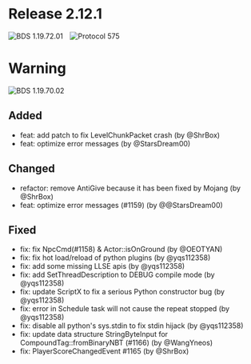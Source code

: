 # Release 2.12.1

![BDS 1.19.72.01](https://img.shields.io/badge/BDS-1.19.72.01-blue?style=for-the-badge)&emsp;![Protocol 575](https://img.shields.io/badge/Protocol-575-orange?style=for-the-badge)

# Warning
![BDS 1.19.70.02](https://img.shields.io/badge/NoSupport-1.19.70.02-red?style=for-the-badge)&emsp;

## Added

- feat: add patch to fix LevelChunkPacket crash (by @ShrBox)
- feat: optimize error messages (by @StarsDream00)

## Changed

- refactor: remove AntiGive because it has been fixed by Mojang (by @ShrBox)
- feat: optimize error messages (#1159) (by @@StarsDream00)

## Fixed

- fix: fix NpcCmd(#1158) & Actor::isOnGround (by @OEOTYAN)
- fix: fix hot load/reload of python plugins (by @yqs112358)
- fix: add some missing LLSE apis (by @yqs112358)
- fix: add SetThreadDescription to DEBUG compile mode (by @yqs112358)
- fix: update ScriptX to fix a serious Python constructor bug (by @yqs112358)
- fix: error in Schedule task will not cause the repeat stopped (by @yqs112358)
- fix: disable all python's sys.stdin to fix stdin hijack (by @yqs112358)
- fix: update data structure StringByteInput for CompoundTag::fromBinaryNBT (#1166) (by @WangYneos)
- fix: PlayerScoreChangedEvent #1165 (by @ShrBox)
